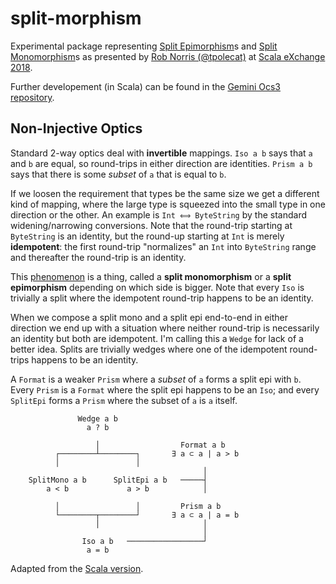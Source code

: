 split-morphism
==============

Experimental package representing [Split Epimorphism](https://ncatlab.org/nlab/show/split+epimorphism)s and [Split Monomorphism](https://ncatlab.org/nlab/show/split+monomorphism)s as presented by [Rob Norris (@tpolecat)](https://github.com/tpolecat) at [Scala eXchange 2018](https://skillsmatter.com/skillscasts/11626-keynote-pushing-types-and-gazing-at-the-stars).

Further developement (in Scala) can be found in the [Gemini Ocs3
repository](https://github.com/gemini-hlsw/ocs3/tree/develop/modules/core/shared/src/main/scala/gem/optics).

## Non-Injective Optics

Standard 2-way optics deal with **invertible** mappings. `Iso a b` says that `a` and `b` are equal, so round-trips in either direction are identities. `Prism a b` says that there is some *subset* of `a` that is equal to `b`.

If we loosen the requirement that types be the same size we get a different kind of mapping, where the large type is squeezed into the small type in one direction or the other. An example is `Int ⟺ ByteString` by the standard widening/narrowing conversions. Note that the round-trip starting at `ByteString` is an identity, but the round-up starting at `Int` is merely **idempotent**: the first round-trip "normalizes" an `Int` into `ByteString` range and thereafter the round-trip is an identity.

This [phenomenon](https://ncatlab.org/nlab/show/split+epimorphism) is a thing, called a **split monomorphism** or a **split epimorphism** depending on which side is bigger. Note that every `Iso` is trivially a split where the idempotent round-trip happens to be an identity.

When we compose a split mono and a split epi end-to-end in either direction we end up with a situation where neither round-trip is necessarily an identity but both are idempotent. I'm calling this a `Wedge` for lack of a better idea. Splits are trivially wedges where one of the idempotent round-trips happens to be an identity.

A `Format` is a weaker `Prism` where a *subset* of `a` forms a split epi with `b`. Every `Prism` is a `Format` where the split epi happens to be an `Iso`; and every `SplitEpi` forms a `Prism` where the subset of `a` is `a` itself.


```
               Wedge a b
                 a ? b

                   │                  Format a b
          ┌────────┴────────┐       ∃ a ⊂ a | a > b
          │                 │
                                           │
    SplitMono a b      SplitEpi a b   ─────┤
        a < b             a > b            │

          │                 │         Prism a b
          └────────┬────────┘       ∃ a ⊂ a | a = b
                   │                       │
                                           │
                Iso a b   ─────────────────┘
                 a = b
```

Adapted from the [Scala
version](https://github.com/gemini-hlsw/ocs3/blob/develop/modules/core/shared/src/main/scala/gem/optics/README.md).

